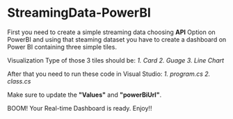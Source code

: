 ﻿# StreamingData-PowerBI
First you need to create a simple streaming data choosing **API** Option on PowerBI and using that steaming dataset you have to create a dashboard on Power BI containing three simple tiles.

Visualization Type of those 3 tiles should be:
*1. Card
2. Guage
3. Line Chart*

After that you need to run these code in Visual Studio:
*1. program.cs
2. class.cs*

Make sure to update the **"Values"** and **"powerBiUrl"**.

BOOM! Your Real-time Dashboard is ready. Enjoy!!
